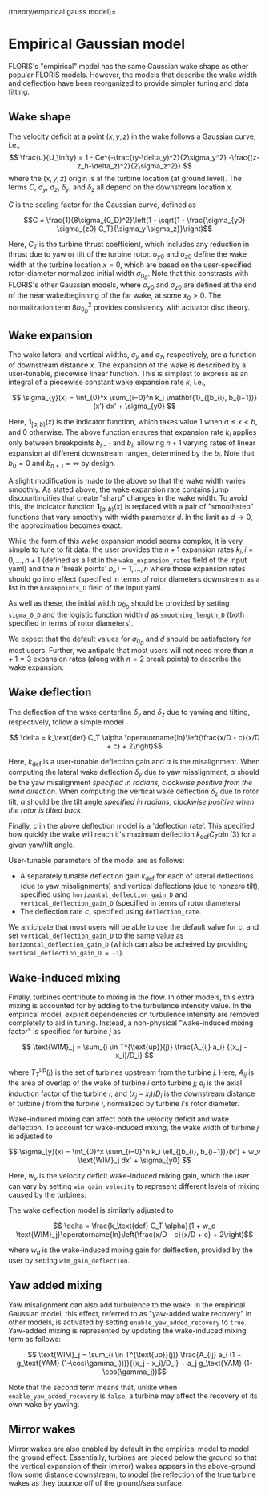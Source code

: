 (theory/empirical gauss model)=
# Empirical Gaussian model

FLORIS's "empirical" model has the same Gaussian wake shape as other popular 
FLORIS models. However, the models that describe the wake width and deflection 
have been reorganized to provide simpler tuning and data fitting.

## Wake shape

The velocity deficit at a point $(x, y, z)$ in the wake follows a Gaussian 
curve, i.e.,
$$ \frac{u}{U_\infty} = 1 - Ce^{-\frac{(y-\delta_y)^2}{2\sigma_y^2} -\frac{(z-z_h-\delta_z)^2}{2\sigma_z^2}} $$
where the $(x, y, z)$ origin is at the turbine location (at ground level).
The terms $C$, $\sigma_y$, $\sigma_z$, $\delta_y$, and $\delta_z$ all depend 
on the downstream location $x$.

$C$ is the scaling factor for the Gaussian curve, defined as

$$C = \frac{1}{8\sigma_{0_D}^2}\left(1 - \sqrt{1 - \frac{\sigma_{y0} \sigma_{z0} C_T}{\sigma_y \sigma_z}}\right)$$ 

Here, $C_T$ is the turbine thrust coefficient, which includes any reduction 
in thrust due to yaw or tilt of the turbine rotor. $\sigma_{y0}$ and 
$\sigma_{z0}$ define the wake width at the turbine location $x=0$, which are 
based on the user-specified rotor-diameter normalized initial width 
$\sigma_{0_D}$. Note that 
this constrasts with FLORIS's 
other Gaussian models, where $\sigma_{y0}$ and $\sigma_{z0}$ are defined at 
the end of the near wake/beginning of the far wake, at some $x_0 > 0$. The 
normalization term $8\sigma_{0_D}^2$ provides consistency with actuator 
disc theory.

## Wake expansion
The wake lateral and vertical widths, $\sigma_y$ and $\sigma_z$, respectively,
are a function of downstream distance $x$. The expansion of the wake is 
described by a user-tunable, piecewise linear function. This is simplest to 
express as an integral of a piecewise constant wake expansion rate $k$, i.e.,

$$ \sigma_{y}(x) = \int_{0}^x \sum_{i=0}^n k_i \mathbf{1}_{[b_{i}, b_{i+1})} (x') dx' + \sigma_{y0} $$

Here, $\mathbf{1}_{[a, b)}(x)$ is the indicator function, which takes value 
1 when $a \leq x < b$, and 0 otherwise. 
The above function ensures that expansion rate $k_i$ applies only between 
breakpoints $b_{i-1}$ and $b_i$, allowing $n+1$ varying rates of linear 
expansion at different downstream ranges, determined by the $b_i$. Note that 
$b_0 = 0$ and $b_{n+1} = \infty$ by design. 

A slight modification is made to the above so that the wake width varies 
smoothly. As stated above, the wake expansion rate contains jump 
discountinuities that create "sharp" changes in the wake width. To avoid this,
the indicator function $\mathbf{1}_{[a, b)}(x)$ is replaced with a pair of 
"smoothstep" functions that vary smoothly with width parameter $d$. In the 
limit as $d\rightarrow 0$, the approximation becomes exact.

While the form of this wake expansion model seems complex, it is very simple 
to tune to fit data: the user provides the $n+1$ expansion rates 
$k_i, i=0,\dots,n+1$ 
(defined as a list in the `wake_expansion_rates` field of the input yaml) 
and 
the $n$ 'break points' $b_i, i=1,\dots,n$ where those expansion rates should go 
into effect (specified in terms of rotor diameters downstream as a list in the 
`breakpoints_D` field of the input yaml. 

As well as these, the initial width $\sigma_{0_D}$ should be 
provided by setting `sigma_0_D` and the 
logistic function width $d$ as `smoothing_length_D` (both specified in 
terms of rotor diameters).

We expect that the default values for $\sigma_{0_D}$ and $d$ should be 
satisfactory for most users. Further, we antipate that most users will not 
need more than $n+1=3$ expansion rates (along with $n=2$ break points) to 
describe the wake expansion.

## Wake deflection

The deflection of the wake centerline $\delta_y$ and $\delta_z$ due to 
yawing and tilting, respectively, follow a simple model

$$ \delta = k_\text{def} C_T \alpha \operatorname{ln}\left(\frac{x/D - c}{x/D + c} + 2\right)$$

Here, $k_\text{def}$ is a user-tunable deflection gain and $\alpha$ is the 
misalignment. When computing the lateral wake deflection $\delta_y$ due to 
yaw misalignment, $\alpha$ should be the yaw misalignment _specified in 
radians, clockwise positive from the wind direction_. When 
computing the vertical wake deflection $\delta_z$ due to rotor tilt, 
$\alpha$ should be the tilt angle _specified in radians, clockwise positive 
when the rotor is tilted back_.

Finally, $c$ in the above deflection model is a 'deflection rate'. This 
specified how quickly the wake will reach it's maximum deflection 
$k_\text{def} C_T \alpha \operatorname{ln}(3)$ for a given 
yaw/tilt angle.

User-tunable parameters of the model are as follows:
- A separately tunable deflection gain $k_\text{def}$ for each of 
lateral deflections (due to yaw misalignments) and vertical deflections 
(due to nonzero tilt), specified using `horizontal_deflection_gain_D` and 
`vertical_deflection_gain_D` (specified in terms of rotor diameters)
- The deflection rate $c$, specified using `deflection_rate`.

We anticipate that most users will be able to use the default value for $c$, 
and set `vertical_deflection_gain_D` to the same value as 
`horizontal_deflection_gain_D` (which can also be acheived by providing 
`vertical_deflection_gain_D = -1`).

## Wake-induced mixing

Finally, turbines contribute to mixing in the flow. In other models, this 
extra mixing is accounted for by adding to the turbulence intensity value. In 
the empirical model, explicit dependencies on turbulence intensity are removed 
completely to aid in tuning. Instead, a non-physical "wake-induced mixing 
factor" is specified for turbine $j$ as

$$ \text{WIM}_j = \sum_{i \in T^{\text{up}}(j)} \frac{A_{ij} a_i} {(x_j - x_i)/D_i} $$

where $T_T^{\text{up}}(j)$ is the set of turbines upstream from the turbine 
$j$. Here, $A_{ij}$ is the area of overlap of the wake of turbine $i$ 
onto turbine $j$; $a_i$ is the axial induction factor of the 
turbine $i$; 
and $(x_j - x_i)/D_i$ is the downstream distance of turbine $j$ from 
the turbine $i$, normalized by turbine $i$'s rotor diameter.

Wake-induced mixing can affect both the velocity deficit and wake deflection. 
To account for wake-induced mixing, the wake width of turbine $j$ is adjusted 
to 

$$ \sigma_{y}(x) = \int_{0}^x \sum_{i=0}^n k_i \ell_{[b_{i}, b_{i+1})}(x') + w_v \text{WIM}_j   dx' + \sigma_{y0} $$

Here, $w_v$ is the velocity deficit wake-induced mixing gain, which the 
user can vary by setting `wim_gain_velocity` to represent different levels of 
mixing caused by the turbines.

The wake deflection model is similarly adjusted to 

$$ \delta = \frac{k_\text{def} C_T \alpha}{1 + w_d \text{WIM}_j}\operatorname{ln}\left(\frac{x/D - c}{x/D + c} + 2\right)$$

where $w_d$ is the wake-induced mixing gain for delflection, provided by the 
user by setting `wim_gain_deflection`.

## Yaw added mixing

Yaw misalignment can also add turbulence to the wake. In the empirical Gaussian 
model, this effect, referred to as "yaw-added wake recovery" in other models, 
is activated by setting 
`enable_yaw_added_recovery` to `true`. Yaw-added mixing is represented 
by updating the wake-induced mixing term as follows:

$$ \text{WIM}_j = \sum_{i \in T^{\text{up}}(j)} \frac{A_{ij} a_i (1 + g_\text{YAM} (1-\cos(\gamma_i)))}{(x_j - x_i)/D_i} + a_j g_\text{YAM} (1-\cos(\gamma_j))$$

Note that the second term means that, unlike when `enable_yaw_added_recovery` 
is `false`, a turbine may affect the recovery of its own wake by yawing. 


## Mirror wakes

Mirror wakes are also enabled by default in the empirical model to model the 
ground effect. Essentially, turbines are placed below the ground so that 
the vertical expansion of their (mirror) wakes appears in the above-ground 
flow some distance downstream, to model the reflection of the true turbine 
wakes as they bounce off of the ground/sea surface.
